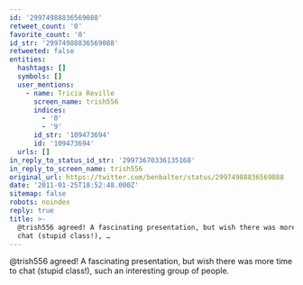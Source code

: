 ```yaml
---
id: '29974988836569088'
retweet_count: '0'
favorite_count: '0'
id_str: '29974988836569088'
retweeted: false
entities:
  hashtags: []
  symbols: []
  user_mentions:
    - name: Tricia Reville
      screen_name: trish556
      indices:
        - '0'
        - '9'
      id_str: '109473694'
      id: '109473694'
  urls: []
in_reply_to_status_id_str: '29973670336135168'
in_reply_to_screen_name: trish556
original_url: https://twitter.com/benbalter/status/29974988836569088
date: '2011-01-25T18:52:48.000Z'
sitemap: false
robots: noindex
reply: true
title: >-
  @trish556 agreed! A fascinating presentation, but wish there was more time to
  chat (stupid class!), …
---
```


@trish556 agreed! A fascinating presentation, but wish there was more time to chat (stupid class!), such an interesting group of people.
